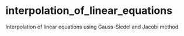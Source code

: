 # interpolation_of_linear_equations
Interpolation of linear equations using Gauss-Siedel and Jacobi method 
